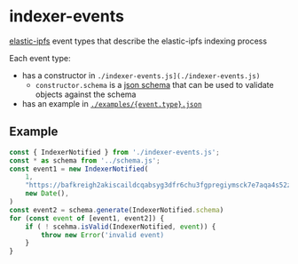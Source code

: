 # indexer-events

[elastic-ipfs](https://github.com/elastic-ipfs/elastic-ipfs) event types that describe the elastic-ipfs indexing process

Each event type:
* has a constructor in `./indexer-events.js](./indexer-events.js)`
    * `constructor.schema` is a [json schema](https://json-schema.org) that can be used to validate objects against the schema
* has an example in [`./examples/{event.type}.json`](./examples)

## Example

```javascript
const { IndexerNotified } from './indexer-events.js';
const * as schema from '../schema.js';
const event1 = new IndexerNotified(
    1,
    "https://bafkreigh2akiscaildcqabsyg3dfr6chu3fgpregiymsck7e7aqa4s52zy.ipfs.nftstorage.link/",
    new Date(),
)
const event2 = schema.generate(IndexerNotified.schema)
for (const event of [event1, event2]) {
    if ( ! scehma.isValid(IndexerNotified, event)) {
        throw new Error('invalid event)
    }
}
```
